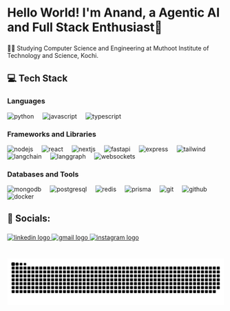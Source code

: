 <h1 align="left">Hello World! I'm Anand, a Agentic AI and Full Stack Enthusiast👋</h1>

###

<p align="left">🧑‍💻 Studying Computer Science and Engineering at Muthoot Institute of Technology and Science, Kochi.</p>

###

<h2 align="left">💻 Tech Stack</h2>

### Languages
<div align="left">
  <img src="https://cdn.jsdelivr.net/gh/devicons/devicon/icons/python/python-original.svg" height="35" alt="python" />
  <img width="12"/>
  <img src="https://cdn.jsdelivr.net/gh/devicons/devicon/icons/javascript/javascript-original.svg" height="35" alt="javascript"/>
  <img width="12"/>
  <img src="https://cdn.jsdelivr.net/gh/devicons/devicon/icons/typescript/typescript-original.svg" height="35" alt="typescript"/>
</div>

### Frameworks and Libraries
<div align="left">
  <img src="https://cdn.jsdelivr.net/gh/devicons/devicon/icons/nodejs/nodejs-original.svg" height="35" alt="nodejs"/>
  <img width="12"/>
  <img src="https://cdn.jsdelivr.net/gh/devicons/devicon/icons/react/react-original.svg" height="35" alt="react"/>
  <img width="12"/>
  <img src="https://cdn.jsdelivr.net/gh/devicons/devicon/icons/nextjs/nextjs-original.svg" height="35" alt="nextjs"/>
  <img width="12"/>
  <img src="https://cdn.jsdelivr.net/gh/devicons/devicon/icons/fastapi/fastapi-original.svg" height="35" alt="fastapi"/>
  <img width="12"/>
  <img src="https://cdn.jsdelivr.net/gh/devicons/devicon/icons/express/express-original.svg" height="35" alt="express"/>
  <img width="12"/>
  <img src="https://cdn.jsdelivr.net/gh/devicons/devicon@latest/icons/tailwindcss/tailwindcss-original.svg" height="35" alt="tailwind"/>
  <img width="12"/>
  <img src="https://img.shields.io/badge/LangChain-black?style=for-the-badge&logo=chainlink&logoColor=white" height="35" alt="langchain"/>
  <img width="12"/>
  <img src="https://img.shields.io/badge/LangGraph-0A66C2?style=for-the-badge&logo=graphql&logoColor=white" height="35" alt="langgraph"/>
  <img width="12"/>
  <img src="https://img.shields.io/badge/WebSockets-333333?style=for-the-badge&logo=socket.io&logoColor=white" height="35" alt="websockets"/>
</div>

### Databases and Tools
<div align="left">
  <img src="https://cdn.jsdelivr.net/gh/devicons/devicon/icons/mongodb/mongodb-original.svg" height="35" alt="mongodb"/>
  <img width="12"/>
  <img src="https://cdn.jsdelivr.net/gh/devicons/devicon/icons/postgresql/postgresql-original.svg" height="35" alt="postgresql"/>
  <img width="12"/>
  <img src="https://cdn.jsdelivr.net/gh/devicons/devicon/icons/redis/redis-original.svg" height="35" alt="redis"/>
  <img width="12"/>
  <img src="https://cdn.jsdelivr.net/gh/devicons/devicon/icons/prisma/prisma-original.svg" height="35" alt="prisma"/>
  <img width="12"/>
  <img src="https://cdn.jsdelivr.net/gh/devicons/devicon/icons/git/git-original.svg" height="35" alt="git"/>
  <img width="12"/>
  <img src="https://cdn.jsdelivr.net/gh/devicons/devicon/icons/github/github-original.svg" height="35" alt="github"/>
  <img width="12"/>
  <img src="https://cdn.jsdelivr.net/gh/devicons/devicon/icons/docker/docker-original.svg" height="35" alt="docker"/>
</div>



###

<h2 align="left">📲 Socials:</h2>

###

<div align="left">
  <a href="https://www.linkedin.com/in/anand-s106/" target="_blank">
    <img src="https://img.shields.io/static/v1?message=LinkedIn&logo=linkedin&label=&color=0077B5&logoColor=white&labelColor=&style=for-the-badge" height="35" alt="linkedin logo"  />
  </a>
  <a href="mailto:anands2003106@gmail.com" target="_blank">
    <img src="https://img.shields.io/static/v1?message=Gmail&logo=gmail&label=&color=D14836&logoColor=white&labelColor=&style=for-the-badge" height="35" alt="gmail logo"  />
  </a>
  <a href="https://www.instagram.com/iam.anand._" target="_blank">
    <img src="https://img.shields.io/static/v1?message=Instagram&logo=instagram&label=&color=E4405F&logoColor=white&labelColor=&style=for-the-badge" height="35" alt="instagram logo"  />
  </a>
</div>

###

<br clear="both">

<picture>
  <source media="(prefers-color-scheme: dark)" srcset="https://raw.githubusercontent.com/anand-106/anand-106/output/github-snake-dark.svg" />
  <source media="(prefers-color-scheme: light)" srcset="https://raw.githubusercontent.com/anand-106/anand-106/output/github-snake.svg" />
  <img alt="github-snake" src="https://raw.githubusercontent.com/anand-106/anand-106/output/github-snake.svg" />
</picture>

###
